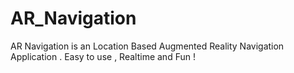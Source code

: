 # AR_Navigation
AR Navigation is an Location Based Augmented Reality Navigation Application .                     Easy to use , Realtime and Fun !
